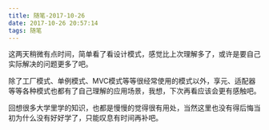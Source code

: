 ```yaml
---
title: 随笔-2017-10-26
date: 2017-10-26 20:57:14
tags: 随笔
---
```


这两天稍微有点时间，简单看了看设计模式，感觉比上次理解多了，或许是要自己实际解决的问题更多了吧。

除了工厂模式、单例模式、MVC模式等等很经常使用的模式以外，享元、适配器等等各种模式也都有了自己理解的应用场景，我想，下次再看应该会更有感触吧。

回想很多大学里学的知识，也都是慢慢的觉得很有用处，当然这里也没有得后悔当初为什么没有好好学了，只能叹息有时间再补吧。
